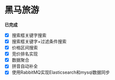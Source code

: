 # 黑马旅游

**已完成**

- [x] 搜索框关键字搜索
- [x] 搜索框关键字+过滤条件搜索
- [x] 价格区间搜索
- [x] 竞价排名实现
- [x] 数据聚合
- [x] 拼音自动补全
- [x] 使用RabbitMQ实现Elasticsearch和mysql数据同步